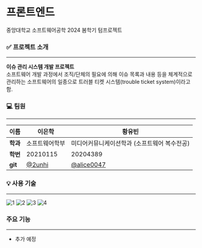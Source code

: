 # 프론트엔드
중앙대학교 소프트웨어공학 2024 봄학기 텀프로젝트
### ✅ 프로젝트 소개
---
**이슈 관리 시스템 개발 프로젝트**  
소프트웨어 개발 과정에서 조직/단체의 필요에 의해 이슈 목록과 내용 등을 체계적으로 관리하는 소프트웨어의 일종으로 트러블 티켓 시스템(trouble ticket system)이라고 함.
### 💻 팀원
---
| 이름       | 이은학 | 황유빈 |
|------------|--------|--------|
| **학과**   | 소프트웨어학부 | 미디어커뮤니케이션학과 (소프트웨어 복수전공) |
| **학번**   | 20210115 | 20204389 |
| **git** | [@2unhi](https://github.com/2unhi) | [@alice0047](https://github.com/alice0047) |


### 💡 사용 기술
---
![1](https://img.shields.io/badge/HTML5-E34F26?style=for-the-badge&logo=html5&logoColor=white) ![2](https://img.shields.io/badge/CSS-239120?&style=for-the-badge&logo=css3&logoColor=white) ![3](https://img.shields.io/badge/JavaScript-F7DF1E?style=for-the-badge&logo=JavaScript&logoColor=white) ![4](https://img.shields.io/badge/React-20232A?style=for-the-badge&logo=react&logoColor=61DAFB)
### 주요 기능
---
- 추가 예정